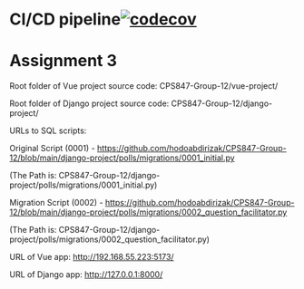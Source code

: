 # CI/CD pipeline[![codecov](https://codecov.io/gh/hodoabdirizak/CPS847-Group-12/branch/main/graph/badge.svg?token=Q00CY0DPGT)](https://codecov.io/gh/hodoabdirizak/CPS847-Group-12)

# Assignment 3
Root folder of Vue project source code: CPS847-Group-12/vue-project/

Root folder of Django project source code: CPS847-Group-12/django-project/

URLs to SQL scripts: 

Original Script (0001) - https://github.com/hodoabdirizak/CPS847-Group-12/blob/main/django-project/polls/migrations/0001_initial.py 

(The Path is: CPS847-Group-12/django-project/polls/migrations/0001_initial.py)

Migration Script (0002) - https://github.com/hodoabdirizak/CPS847-Group-12/blob/main/django-project/polls/migrations/0002_question_facilitator.py

(The Path is: CPS847-Group-12/django-project/polls/migrations/0002_question_facilitator.py)

URL of Vue app: http://192.168.55.223:5173/

URL of Django app: http://127.0.0.1:8000/

